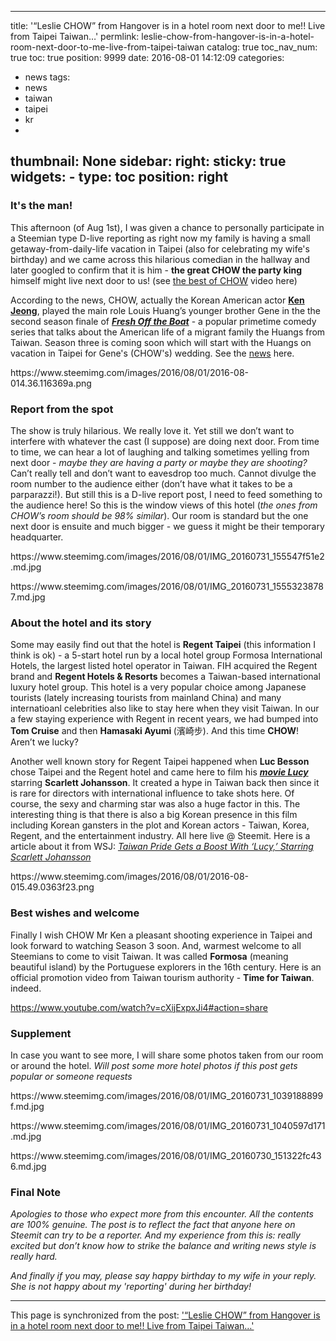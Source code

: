 
---
title: '“Leslie CHOW” from Hangover is in a hotel room next door to me!! Live from Taipei Taiwan…'
permlink: leslie-chow-from-hangover-is-in-a-hotel-room-next-door-to-me-live-from-taipei-taiwan
catalog: true
toc_nav_num: true
toc: true
position: 9999
date: 2016-08-01 14:12:09
categories:
- news
tags:
- news
- taiwan
- taipei
- kr
- 
thumbnail: None
sidebar:
    right:
        sticky: true
widgets:
    -
        type: toc
        position: right
---


<h3>It's the man!</h3>
<p>This afternoon (of Aug 1st), I was given a chance to personally participate in a Steemian type D-live reporting as right now my family is having a small getaway-from-daily-life vacation in Taipei (also for celebrating my wife's birthday) and we came across this hilarious comedian in the hallway and later googled to confirm that it is him - <strong>the great CHOW the party king</strong> himself might live next door to us! (see <a href="https://www.youtube.com/watch?v=ugaZihPC10I" rel="noopener">the best of CHOW</a> video here)</p>
<p>According to the news, CHOW, actually the Korean American actor <a href="http://www.drken.net/" rel="noopener"><strong>Ken Jeong</strong></a>, played the main role Louis Huang’s younger brother Gene in the the second season finale of <a href="http://abc.go.com/shows/fresh-off-the-boat" rel="noopener"><em><strong>Fresh Off the Boat</strong></em></a><em> </em>- a popular primetime comedy series that talks about the American life of a migrant family the Huangs from Taiwan.<em> </em>Season three is coming soon which will start with the Huangs on vacation in Taipei for Gene's (CHOW's) wedding. See the <a href="http://www.vulture.com/2016/07/fresh-off-the-boat-taiwan-season-three-premiere.html" rel="noopener">news</a> here.</p>
<p>https://www.steemimg.com/images/2016/08/01/2016-08-014.36.116369a.png</p>
<h3>Report from the spot</h3>
<p>The show is truly hilarious. We really love it. Yet still we don’t want to interfere with whatever the cast (I suppose) are doing next door. From time to time, we can hear a lot of laughing and talking sometimes yelling from next door - <em>maybe they are having a party or maybe they are shooting? </em>Can’t really tell and don’t want to eavesdrop too much. Cannot divulge the room number to the audience either (don’t have what it takes to be a parparazzi!). But still this is a D-live report post, I need to feed something to the audience here! So this is the window views of this hotel (<em>the ones from CHOW’s room should be 98% similar</em>). Our room is standard but the one next door is ensuite and much bigger - we guess it might be their temporary headquarter.</p>
<p>https://www.steemimg.com/images/2016/08/01/IMG_20160731_155547f51e2.md.jpg</p>
<p>https://www.steemimg.com/images/2016/08/01/IMG_20160731_15553238787.md.jpg</p>
<h3>About the hotel and its story</h3>
<p>Some may easily find out that the hotel is <strong>Regent Taipei</strong> (this information I think is ok) - a 5-start hotel run by a local hotel group Formosa International Hotels, the largest listed hotel operator in Taiwan. FIH acquired the Regent brand and <strong>Regent Hotels &amp; Resorts</strong> becomes a Taiwan-based international luxury hotel group. This hotel is a very popular choice among Japanese tourists (lately increasing tourists from mainland China) and many internatioanl celebrities also like to stay here when they visit Taiwan. In our a few staying experience with Regent in recent years, we had bumped into <strong>Tom Cruise</strong> and then <strong>Hamasaki Ayumi </strong>(濱崎步). And this time <strong>CHOW</strong>! Aren’t we lucky?</p>
<p>Another well known story for Regent Taipei happened when <strong>Luc Besson</strong> chose Taipei and the Regent hotel and came here to film his <a href="http://lucymovie.com/" rel="noopener"><em><strong>movie Lucy</strong></em></a><em><strong> </strong></em>starring <strong>Scarlett Johansson</strong>. It created a hype in Taiwan back then since it is rare for directors with international influence to take shots here. Of course, the sexy and charming star was also a huge factor in this. The interesting thing is that there is also a big Korean presence in this film including Korean gansters in the plot and Korean actors - Taiwan, Korea, Regent, and the entertainment industry. All here live @ Steemit. Here is a article about it from WSJ: <a href="http://blogs.wsj.com/chinarealtime/2014/08/19/taiwan-pride-gets-a-boost-with-lucy-starring-scarlett-johansson/" rel="noopener"><em>Taiwan Pride Gets a Boost With ‘Lucy,’ Starring Scarlett Johansson</em></a></p>
<p>https://www.steemimg.com/images/2016/08/01/2016-08-015.49.0363f23.png</p>
<h3>Best wishes and welcome</h3>
<p>Finally I wish CHOW Mr Ken a pleasant shooting experience in Taipei and look forward to watching Season 3 soon. And, warmest welcome to all Steemians to come to visit Taiwan. It was called <strong>Formosa</strong> (meaning beautiful island) by the Portuguese explorers in the 16th century. Here is an official promotion video from Taiwan tourism authority - <strong>Time for Taiwan</strong>. indeed.</p>
<p><a href="https://www.youtube.com/watch?v=cXijExpxJi4#action=share" rel="noopener">https://www.youtube.com/watch?v=cXijExpxJi4#action=share</a></p>
<h3>Supplement</h3>
<p>In case you want to see more, I will share some photos taken from our room or around the hotel. <em>Will post some more hotel photos if this post gets popular or someone requests</em></p>
<p>https://www.steemimg.com/images/2016/08/01/IMG_20160731_1039188899f.md.jpg</p>
<p>https://www.steemimg.com/images/2016/08/01/IMG_20160731_1040597d171.md.jpg</p>
<p>https://www.steemimg.com/images/2016/08/01/IMG_20160730_151322fc436.md.jpg</p>
<h3>Final Note</h3>
<p><em>Apologies to those who expect more from this encounter. All the contents are 100% genuine. The post is to reflect the fact that anyone here on Steemit can try to be a reporter. And my experience from this is: really excited but don’t know how to strike the balance and writing news style is really hard.</em></p>
<p><em>And finally if you may, please say happy birthday to my wife in your reply. She is not happy about my 'reporting' during her birthday! </em></p>

- - -

This page is synchronized from the post: ['“Leslie CHOW” from Hangover is in a hotel room next door to me!! Live from Taipei Taiwan…'](https://steemit.com/@deanliu/leslie-chow-from-hangover-is-in-a-hotel-room-next-door-to-me-live-from-taipei-taiwan)
